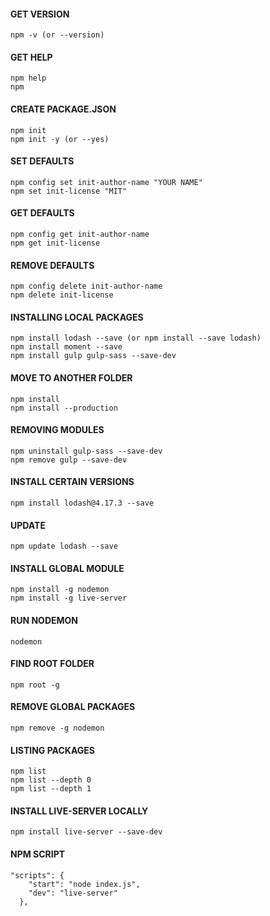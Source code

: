 #### GET VERSION
```npm
npm -v (or --version)
```
#### GET HELP
```npm
npm help
npm
```
#### CREATE PACKAGE.JSON
```npm
npm init
npm init -y (or --yes)
```
#### SET DEFAULTS
```npm
npm config set init-author-name "YOUR NAME"
npm set init-license "MIT"
```
#### GET DEFAULTS
```npm
npm config get init-author-name
npm get init-license
```
#### REMOVE DEFAULTS
```npm
npm config delete init-author-name
npm delete init-license
```
#### INSTALLING LOCAL PACKAGES
```npm
npm install lodash --save (or npm install --save lodash)
npm install moment --save
npm install gulp gulp-sass --save-dev
```
#### MOVE TO ANOTHER FOLDER
```npm
npm install
npm install --production
```
#### REMOVING MODULES
```npm
npm uninstall gulp-sass --save-dev
npm remove gulp --save-dev
```
#### INSTALL CERTAIN VERSIONS
```npm
npm install lodash@4.17.3 --save
```
#### UPDATE
```npm
npm update lodash --save
```
#### INSTALL GLOBAL MODULE
```npm
npm install -g nodemon
npm install -g live-server
```
#### RUN NODEMON
```npm
nodemon
```
#### FIND ROOT FOLDER
```npm
npm root -g
```
#### REMOVE GLOBAL PACKAGES
```npm
npm remove -g nodemon
```
#### LISTING PACKAGES
```npm
npm list
npm list --depth 0
npm list --depth 1
```
#### INSTALL LIVE-SERVER LOCALLY
```npm
npm install live-server --save-dev
```
#### NPM SCRIPT
```npm
"scripts": {
    "start": "node index.js",
    "dev": "live-server"
  },
```

